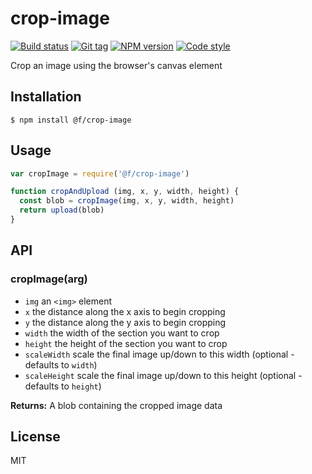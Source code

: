 
# crop-image

[![Build status][travis-image]][travis-url]
[![Git tag][git-image]][git-url]
[![NPM version][npm-image]][npm-url]
[![Code style][standard-image]][standard-url]

Crop an image using the browser&#x27;s canvas element

## Installation

    $ npm install @f/crop-image

## Usage

```js
var cropImage = require('@f/crop-image')

function cropAndUpload (img, x, y, width, height) {
  const blob = cropImage(img, x, y, width, height)
  return upload(blob)
}

```

## API

### cropImage(arg)

  * `img` an `<img>` element
  * `x` the distance along the x axis to begin cropping
  * `y` the distance along the y axis to begin cropping
  * `width` the width of the section you want to crop
  * `height` the height of the section you want to crop
  * `scaleWidth` scale the final image up/down to this width (optional - defaults to `width`)
  * `scaleHeight` scale the final image up/down to this height (optional - defaults to `height`)

**Returns:** A blob containing the cropped image data

## License

MIT

[travis-image]: https://img.shields.io/travis/micro-js/crop-image.svg?style=flat-square
[travis-url]: https://travis-ci.org/micro-js/crop-image
[git-image]: https://img.shields.io/github/tag/micro-js/crop-image.svg?style=flat-square
[git-url]: https://github.com/micro-js/crop-image
[standard-image]: https://img.shields.io/badge/code%20style-standard-brightgreen.svg?style=flat-square
[standard-url]: https://github.com/feross/standard
[npm-image]: https://img.shields.io/npm/v/@f/crop-image.svg?style=flat-square
[npm-url]: https://npmjs.org/package/@f/crop-image
